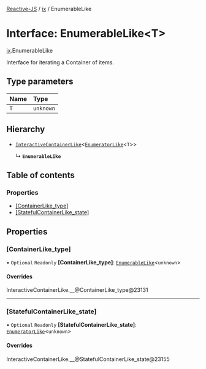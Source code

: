 [Reactive-JS](../README.md) / [ix](../modules/ix.md) / EnumerableLike

# Interface: EnumerableLike<T\>

[ix](../modules/ix.md).EnumerableLike

Interface for iterating a Container of items.

## Type parameters

| Name | Type |
| :------ | :------ |
| `T` | `unknown` |

## Hierarchy

- [`InteractiveContainerLike`](ix.InteractiveContainerLike.md)<[`EnumeratorLike`](ix.EnumeratorLike.md)<`T`\>\>

  ↳ **`EnumerableLike`**

## Table of contents

### Properties

- [[ContainerLike\_type]](ix.EnumerableLike.md#[containerlike_type])
- [[StatefulContainerLike\_state]](ix.EnumerableLike.md#[statefulcontainerlike_state])

## Properties

### [ContainerLike\_type]

• `Optional` `Readonly` **[ContainerLike\_type]**: [`EnumerableLike`](ix.EnumerableLike.md)<`unknown`\>

#### Overrides

InteractiveContainerLike.\_\_@ContainerLike\_type@23131

___

### [StatefulContainerLike\_state]

• `Optional` `Readonly` **[StatefulContainerLike\_state]**: [`EnumeratorLike`](ix.EnumeratorLike.md)<`unknown`\>

#### Overrides

InteractiveContainerLike.\_\_@StatefulContainerLike\_state@23155

